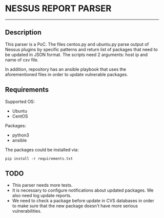 # NESSUS REPORT PARSER
--------------------------------------

## Description

This parser is a PoC. The files centos.py and ubuntu.py parse output of Nessus plugins by specific patterns 
and return list of packages that need to be updated in JSON format. The scripts need 2 arguments: host ip 
and name of csv file.

In addition, repository has an ansible playbook that uses the aforementioned files in order to update vulnerable 
packages.


## Requirements

Supported OS:
- Ubuntu
- CentOS

Packages:
- python3
- ansible

The packages could be installed via:

```pip install -r requirements.txt```

## TODO

- This parser needs more tests.
- It is necessary to configure notifications about updated packages. We also need log update reports.
- We need to check a package before update in CVS databases in order to make sure that the new package
doesn't have more serious vulnerabilities.
